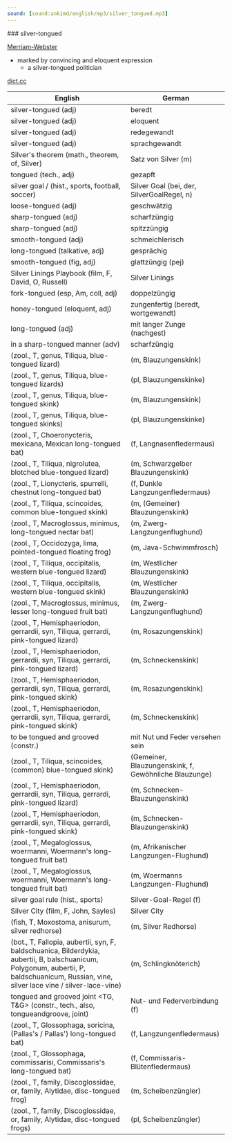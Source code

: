 ```yaml
---
sound: [sound:ankimd/english/mp3/silver_tongued.mp3]
---
```


\### silver-tongued

[Merriam-Webster](https://www.merriam-webster.com/dictionary/silver-tongued)

- marked by convincing and eloquent expression
    - a silver-tongued politician

[dict.cc](https://www.dict.cc/silver-tongued)

| English        | German       |
| -------------- | ------------ |
| silver-tongued (adj) | beredt |
| silver-tongued (adj) | eloquent |
| silver-tongued (adj) | redegewandt |
| silver-tongued (adj) | sprachgewandt |
| Silver's theorem (math., theorem, of, Silver) | Satz von Silver (m) |
| tongued (tech., adj) | gezapft |
| silver goal / (hist., sports, football, soccer) | Silver Goal (bei, der, SilverGoalRegel, n) |
| loose-tongued (adj) | geschwätzig |
| sharp-tongued (adj) | scharfzüngig |
| sharp-tongued (adj) | spitzzüngig |
| smooth-tongued (adj) | schmeichlerisch |
| long-tongued (talkative, adj) | gesprächig |
| smooth-tongued (fig, adj) | glattzüngig (pej) |
| Silver Linings Playbook (film, F, David, O, Russell) | Silver Linings |
| fork-tongued (esp, Am, coll, adj) | doppelzüngig |
| honey-tongued (eloquent, adj) | zungenfertig (beredt, wortgewandt) |
| long-tongued (adj) | mit langer Zunge (nachgest) |
| in a sharp-tongued manner (adv) | scharfzüngig |
|  (zool., T, genus, Tiliqua, blue-tongued lizard) |  (m, Blauzungenskink) |
|  (zool., T, genus, Tiliqua, blue-tongued lizards) |  (pl, Blauzungenskinke) |
|  (zool., T, genus, Tiliqua, blue-tongued skink) |  (m, Blauzungenskink) |
|  (zool., T, genus, Tiliqua, blue-tongued skinks) |  (pl, Blauzungenskinke) |
|  (zool., T, Choeronycteris, mexicana, Mexican long-tongued bat) |  (f, Langnasenfledermaus) |
|  (zool., T, Tiliqua, nigrolutea, blotched blue-tongued lizard) |  (m, Schwarzgelber Blauzungenskink) |
|  (zool., T, Lionycteris, spurrelli, chestnut long-tongued bat) |  (f, Dunkle Langzungenfledermaus) |
|  (zool., T, Tiliqua, scincoides, common blue-tongued skink) |  (m, (Gemeiner) Blauzungenskink) |
|  (zool., T, Macroglossus, minimus, long-tongued nectar bat) |  (m, Zwerg-Langzungenflughund) |
|  (zool., T, Occidozyga, lima, pointed-tongued floating frog) |  (m, Java-Schwimmfrosch) |
|  (zool., T, Tiliqua, occipitalis, western blue-tongued lizard) |  (m, Westlicher Blauzungenskink) |
|  (zool., T, Tiliqua, occipitalis, western blue-tongued skink) |  (m, Westlicher Blauzungenskink) |
|  (zool., T, Macroglossus, minimus, lesser long-tongued fruit bat) |  (m, Zwerg-Langzungenflughund) |
|  (zool., T, Hemisphaeriodon, gerrardii, syn, Tiliqua, gerrardi, pink-tongued lizard) |  (m, Rosazungenskink) |
|  (zool., T, Hemisphaeriodon, gerrardii, syn, Tiliqua, gerrardi, pink-tongued lizard) |  (m, Schneckenskink) |
|  (zool., T, Hemisphaeriodon, gerrardii, syn, Tiliqua, gerrardi, pink-tongued skink) |  (m, Rosazungenskink) |
|  (zool., T, Hemisphaeriodon, gerrardii, syn, Tiliqua, gerrardi, pink-tongued skink) |  (m, Schneckenskink) |
| to be tongued and grooved (constr.) | mit Nut und Feder versehen sein |
|  (zool., T, Tiliqua, scincoides, (common) blue-tongued skink) |  (Gemeiner, Blauzungenskink, f, Gewöhnliche Blauzunge) |
|  (zool., T, Hemisphaeriodon, gerrardii, syn, Tiliqua, gerrardi, pink-tongued lizard) |  (m, Schnecken-Blauzungenskink) |
|  (zool., T, Hemisphaeriodon, gerrardii, syn, Tiliqua, gerrardi, pink-tongued skink) |  (m, Schnecken-Blauzungenskink) |
|  (zool., T, Megaloglossus, woermanni, Woermann's long-tongued fruit bat) |  (m, Afrikanischer Langzungen-Flughund) |
|  (zool., T, Megaloglossus, woermanni, Woermann's long-tongued fruit bat) |  (m, Woermanns Langzungen-Flughund) |
| silver goal rule (hist., sports) | Silver-Goal-Regel (f) |
| Silver City (film, F, John, Sayles) | Silver City |
|  (fish, T, Moxostoma, anisurum, silver redhorse) |  (m, Silver Redhorse) |
|  (bot., T, Fallopia, aubertii, syn, F, baldschuanica, Bilderdykia, aubertii, B, balschuanicum, Polygonum, aubertii, P, baldschuanicum, Russian, vine, silver lace vine / silver-lace-vine) |  (m, Schlingknöterich) |
| tongued and grooved joint <TG, T&G> (constr., tech., also, tongueandgroove, joint) | Nut- und Federverbindung (f) |
|  (zool., T, Glossophaga, soricina, (Pallas's / Pallas') long-tongued bat) |  (f, Langzungenfledermaus) |
|  (zool., T, Glossophaga, commissarisi, Commissaris's long-tongued bat) |  (f, Commissaris-Blütenfledermaus) |
|  (zool., T, family, Discoglossidae, or, family, Alytidae, disc-tongued frog) |  (m, Scheibenzüngler) |
|  (zool., T, family, Discoglossidae, or, family, Alytidae, disc-tongued frogs) |  (pl, Scheibenzüngler) |
